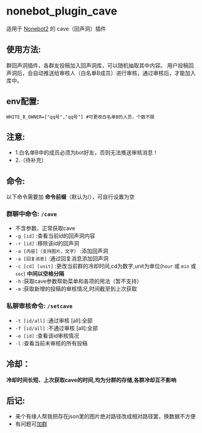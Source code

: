# nonebot_plugin_cave

适用于 [Nonebot2](https://nb2.baka.icu/) 的 cave（回声洞）插件  

## 使用方法:  
群回声洞插件，各群友投稿加入回声洞库，可以随机抽取其中内容。
用户投稿回声洞后，会自动推送给审核人（白名单B成员）进行审核，通过审核后，才能加入库中。  
## env配置:  
`WHITE_B_OWNER=["qq号","qq号"] #可更改白名单B的人员，个数不限`   
## 注意:  
- 1.白名单B中的成员必须为bot好友，否则无法推送审核消息！  
- 2.（待补充）
## 命令:    
以下命令需要加 __命令前缀__（默认为/），可自行设置为空  
### 群聊中命令: `/cave`  
- 不含参数，正常获取cave  
- `-g [id]` :查看当前id的回声洞内容  
- `-r [id]` :移除该id的回声洞  
- `-a [内容]（支持图片，文字）` :添加回声洞  
- `-a [回复消息]` :通过回复消息添加回声洞  
- `-c [cd] [unit]` :更改当前群的冷却时间,cd为数字,unit为单位(`hour` 或 `min` 或 `sec`) **____中间以空格分隔____**   
- `-h` :获取cave参数帮助菜单和各项的用法（暂不支持）  
- `-m` :获取新增的投稿的审核情况,时间截至到上次获取  
 
### 私聊审核命令: `/setcave`  
- `-t [id/all]` :通过审核   [all]:全部     
- `-f [id/all]` :不通过审核 [all]:全部  
- `-e [id]` :查看该id审核情况   
- `-l` :查看当前未审核的所有投稿   

## 冷却：
**__冷却时间长短、上次获取cave的时间,均为分群的存储,各群冷却互不影响__**

## 后记:
- 来个有缘人帮我把存在json里的图片绝对路径改成相对路径罢，换数据不方便
- 有问题可[加群](https://qm.qq.com/cgi-bin/qm/qr?k=0ooOw1C6cRLFGaw_rEcf60p6hKqojGe_&jump_from=webapi&authKey=o9g5NjKyg4lrluy9wxU8GLrK9AUCxoIFjyJqxMxuYapMwwLfKQRv9VYGZXcPPV5f)
